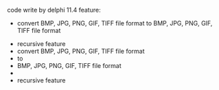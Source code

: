 code write by delphi 11.4
feature:
* convert BMP, JPG, PNG, GIF, TIFF file format to
BMP, JPG, PNG, GIF, TIFF file format

- recursive feature
- convert BMP, JPG, PNG, GIF, TIFF file format 
- to
- BMP, JPG, PNG, GIF, TIFF file format
- 
- recursive feature
